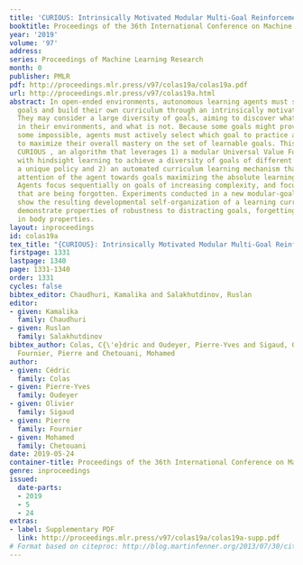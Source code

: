 ```yaml
---
title: 'CURIOUS: Intrinsically Motivated Modular Multi-Goal Reinforcement Learning'
booktitle: Proceedings of the 36th International Conference on Machine Learning
year: '2019'
volume: '97'
address: 
series: Proceedings of Machine Learning Research
month: 0
publisher: PMLR
pdf: http://proceedings.mlr.press/v97/colas19a/colas19a.pdf
url: http://proceedings.mlr.press/v97/colas19a.html
abstract: In open-ended environments, autonomous learning agents must set their own
  goals and build their own curriculum through an intrinsically motivated exploration.
  They may consider a large diversity of goals, aiming to discover what is controllable
  in their environments, and what is not. Because some goals might prove easy and
  some impossible, agents must actively select which goal to practice at any moment,
  to maximize their overall mastery on the set of learnable goals. This paper proposes
  CURIOUS , an algorithm that leverages 1) a modular Universal Value Function Approximator
  with hindsight learning to achieve a diversity of goals of different kinds within
  a unique policy and 2) an automated curriculum learning mechanism that biases the
  attention of the agent towards goals maximizing the absolute learning progress.
  Agents focus sequentially on goals of increasing complexity, and focus back on goals
  that are being forgotten. Experiments conducted in a new modular-goal robotic environment
  show the resulting developmental self-organization of a learning curriculum, and
  demonstrate properties of robustness to distracting goals, forgetting and changes
  in body properties.
layout: inproceedings
id: colas19a
tex_title: "{CURIOUS}: Intrinsically Motivated Modular Multi-Goal Reinforcement Learning"
firstpage: 1331
lastpage: 1340
page: 1331-1340
order: 1331
cycles: false
bibtex_editor: Chaudhuri, Kamalika and Salakhutdinov, Ruslan
editor:
- given: Kamalika
  family: Chaudhuri
- given: Ruslan
  family: Salakhutdinov
bibtex_author: Colas, C{\'e}dric and Oudeyer, Pierre-Yves and Sigaud, Olivier and
  Fournier, Pierre and Chetouani, Mohamed
author:
- given: Cédric
  family: Colas
- given: Pierre-Yves
  family: Oudeyer
- given: Olivier
  family: Sigaud
- given: Pierre
  family: Fournier
- given: Mohamed
  family: Chetouani
date: 2019-05-24
container-title: Proceedings of the 36th International Conference on Machine Learning
genre: inproceedings
issued:
  date-parts:
  - 2019
  - 5
  - 24
extras:
- label: Supplementary PDF
  link: http://proceedings.mlr.press/v97/colas19a/colas19a-supp.pdf
# Format based on citeproc: http://blog.martinfenner.org/2013/07/30/citeproc-yaml-for-bibliographies/
---
```

